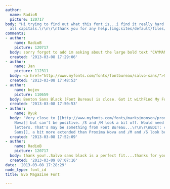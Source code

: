 ```yaml
---
author:
  name: RadioB
  picture: 120717
body: "Hi trying to find out what this font is...i find it really hard when they are
  all capitals.\r\n\r\nthank you for any help.[img:sites/default/files/old-images/photo_4097.jpg]"
comments:
- author:
    name: RadioB
    picture: 120717
  body: sorry forgot to add im asking about the large bold text "CAYMAN BITES BACK"
  created: '2013-03-08 17:29:06'
- author:
    name: Jan
    picture: 112311
  body: <a href="http://www.myfonts.com/fonts/fontbureau/salvo-sans/">Salvo Sans</a>.
  created: '2013-03-08 17:48:53'
- author:
    name: bojev
    picture: 110659
  body: Benton Sans Black (Font Bureau) is close. Got it withFind My Font.
  created: '2013-03-08 17:50:53'
- author:
    name: Ryuk
  body: "Very close to [[http://www.myfonts.com/fonts/marksimonson/proxima-nova|Proxima
    Nova]] but can't be positive. /S and /M look a bit off. Would need more distinctive
    letters. That's may be something from Font Bureau...\r\n\r\nEDIT: could be [[http://www.myfonts.com/fonts/fontbureau/salvo-sans|Salvo
    Sans]], a bit more extended than Proxima Nova and /M and /S look better."
  created: '2013-03-08 17:52:09'
- author:
    name: RadioB
    picture: 120717
  body: thank you!..Salvo sans black is a perfect fit....thanks for your help
  created: '2013-03-09 07:07:16'
date: '2013-03-08 17:28:29'
node_type: font_id
title: Evo Magazine Font

---
```

